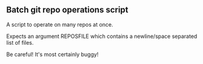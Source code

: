 ## Batch git repo operations script

A script to operate on many repos at once.

Expects an argument REPOSFILE which contains a newline/space separated list of files.

Be careful! It's most certainly buggy!
